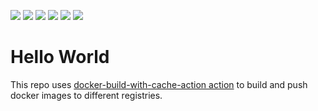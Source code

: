 ![](https://github.com/whoan/hello-world/workflows/docker-hub/badge.svg)
![](https://github.com/whoan/hello-world/workflows/git-hub/badge.svg)
![](https://github.com/whoan/hello-world/workflows/docker-compose/badge.svg)
![](https://github.com/whoan/hello-world/workflows/aws-ecr/badge.svg)
![](https://github.com/whoan/hello-world/workflows/aws-ecr-public/badge.svg)
![](https://github.com/whoan/hello-world/workflows/aws-ecr-public-with-role/badge.svg)

# Hello World

This repo uses [docker-build-with-cache-action action](https://github.com/whoan/docker-build-with-cache-action) to build and push docker images to different registries.
